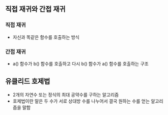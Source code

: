 ## 직접 재귀와 간접 재귀

### 직접 재귀
- 자신과 똑같은 함수를 호출하는 방식

### 간접 재귀
- a() 함수가 b() 함수를 호출하고 다시 b() 함수가 a() 함수를 호출하는 구조

## 유클리드 호제법
- 2개의 자연수 또는 정식의 최대 공약수를 구하는 알고리즘
- 호제법이란 말은 두 수가 서로 상대방 수를 나누어서 결국 원하는 수를 얻는 알고리즘을 말함